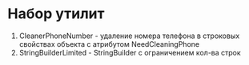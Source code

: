 # Набор утилит
1. CleanerPhoneNumber - удаление номера телефона в строковых свойствах объекта с атрибутом NeedCleaningPhone
2. StringBuilderLimited - StringBuilder с ограничением кол-ва строк
